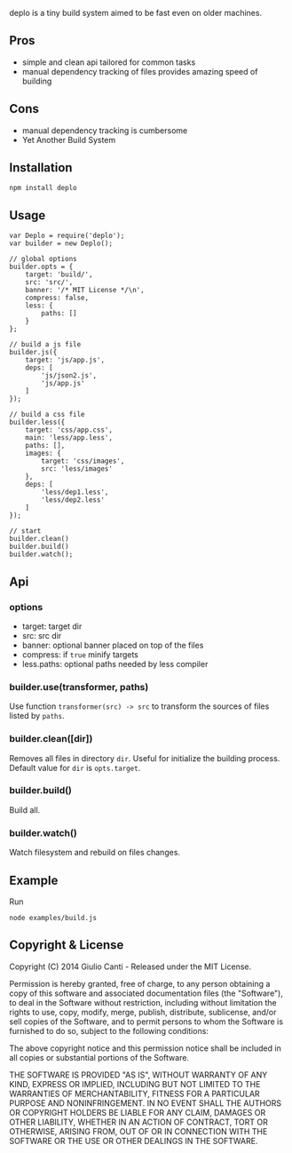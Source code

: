 deplo is a tiny build system aimed to be fast even on older machines.

## Pros

- simple and clean api tailored for common tasks
- manual dependency tracking of files provides amazing speed of building

## Cons

- manual dependency tracking is cumbersome
- Yet Another Build System

## Installation

    npm install deplo

## Usage

    var Deplo = require('deplo');
    var builder = new Deplo();

    // global options
    builder.opts = {
        target: 'build/',
        src: 'src/',
        banner: '/* MIT License */\n',
        compress: false,
        less: {
            paths: []
        }
    };

    // build a js file
    builder.js({
        target: 'js/app.js',
        deps: [
            'js/json2.js',
            'js/app.js'
        ]
    });

    // build a css file
    builder.less({
        target: 'css/app.css',
        main: 'less/app.less',
        paths: [],
        images: {
            target: 'css/images',
            src: 'less/images'
        },
        deps: [
            'less/dep1.less',
            'less/dep2.less'
        ]
    });

    // start
    builder.clean()
    builder.build()
    builder.watch();

## Api

### options

- target: target dir
- src: src dir
- banner: optional banner placed on top of the files
- compress: if `true` minify targets
- less.paths: optional paths needed by less compiler

### builder.use(transformer, paths)

Use function `transformer(src) -> src` to transform the sources of files listed by `paths`.

### builder.clean([dir])

Removes all files in directory `dir`. Useful for initialize the building process. Default value for `dir` is `opts.target`.

### builder.build()

Build all.

### builder.watch()

Watch filesystem and rebuild on files changes.

## Example

Run

    node examples/build.js

## Copyright & License

Copyright (C) 2014 Giulio Canti - Released under the MIT License.

Permission is hereby granted, free of charge, to any person obtaining a copy of this software and associated documentation files (the "Software"), to deal in the Software without restriction, including without limitation the rights to use, copy, modify, merge, publish, distribute, sublicense, and/or sell copies of the Software, and to permit persons to whom the Software is furnished to do so, subject to the following conditions:

The above copyright notice and this permission notice shall be included in all copies or substantial portions of the Software.

THE SOFTWARE IS PROVIDED "AS IS", WITHOUT WARRANTY OF ANY KIND, EXPRESS OR IMPLIED, INCLUDING BUT NOT LIMITED TO THE WARRANTIES OF MERCHANTABILITY, FITNESS FOR A PARTICULAR PURPOSE AND
NONINFRINGEMENT. IN NO EVENT SHALL THE AUTHORS OR COPYRIGHT HOLDERS BE LIABLE FOR ANY CLAIM, DAMAGES OR OTHER LIABILITY, WHETHER IN AN ACTION OF CONTRACT, TORT OR OTHERWISE, ARISING FROM, OUT OF OR IN CONNECTION WITH THE SOFTWARE OR THE USE OR OTHER DEALINGS IN THE SOFTWARE.